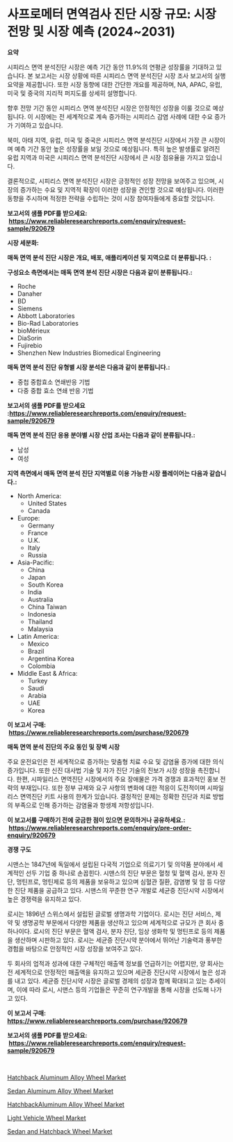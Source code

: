 <p><h1>사프로메터 면역검사 진단 시장 규모: 시장 전망 및 시장 예측 (2024~2031)</h1></p><p><strong>요약</strong></p>
<p><p>시피리스 면역 분석진단 시장은 예측 기간 동안 11.9%의 연평균 성장률을 기대하고 있습니다. 본 보고서는 시장 상황에 따른 시피리스 면역 분석진단 시장 조사 보고서의 실행 요약을 제공합니다. 또한 시장 동향에 대한 간단한 개요를 제공하며, NA, APAC, 유럽, 미국 및 중국의 지리적 퍼지도를 상세히 설명합니다.</p><p>향후 전망 기간 동안 시피리스 면역 분석진단 시장은 안정적인 성장을 이룰 것으로 예상됩니다. 이 시장에는 전 세계적으로 계속 증가하는 시피리스 감염 사례에 대한 수요 증가가 기여하고 있습니다.</p><p>북미, 아태 지역, 유럽, 미국 및 중국은 시피리스 면역 분석진단 시장에서 가장 큰 시장이며 예측 기간 동안 높은 성장률을 보일 것으로 예상됩니다. 특히 높은 발생률로 알려진 유럽 지역과 미국은 시피리스 면역 분석진단 시장에서 큰 시장 점유율을 가지고 있습니다.</p><p>결론적으로, 시피리스 면역 분석진단 시장은 긍정적인 성장 전망을 보여주고 있으며, 시장의 증가하는 수요 및 지역적 확장이 이러한 성장을 견인할 것으로 예상됩니다. 이러한 동향을 주시하며 적정한 전략을 수립하는 것이 시장 참여자들에게 중요할 것입니다.</p></p>
<p><strong>보고서의 샘플 PDF를 받으세요: &nbsp;<a href="https://www.reliableresearchreports.com/enquiry/request-sample/920679">https://www.reliableresearchreports.com/enquiry/request-sample/920679</a></strong></p>
<p><strong>시장 세분화:</strong></p>
<p><strong> 매독 면역 분석 진단 시장은 개요, 배포, 애플리케이션 및 지역으로 더 분류됩니다. :</strong></p>
<p><strong>구성요소 측면에서는 매독 면역 분석 진단 시장은 다음과 같이 분류됩니다.:</strong></p>
<p><ul><li>Roche</li><li>Danaher</li><li>BD</li><li>Siemens</li><li>Abbott Laboratories</li><li>Bio-Rad Laboratories</li><li>bioMérieux</li><li>DiaSorin</li><li>Fujirebio</li><li>Shenzhen New Industries Biomedical Engineering</li></ul></p>
<p><strong> 매독 면역 분석 진단 유형별 시장 분석은 다음과 같이 분류됩니다.:</strong></p>
<p><ul><li>중첩 중합효소 연쇄반응 기법</li><li>다중 중합 효소 연쇄 반응 기법</li></ul></p>
<p><strong>보고서의 샘플 PDF를 받으세요 :<a href="https://www.reliableresearchreports.com/enquiry/request-sample/920679">https://www.reliableresearchreports.com/enquiry/request-sample/920679</a></strong></p>
<p><strong> 매독 면역 분석 진단 응용 분야별 시장 산업 조사는 다음과 같이 분류됩니다.:</strong></p>
<p><ul><li>남성</li><li>여성</li></ul></p>
<p><strong>지역 측면에서 매독 면역 분석 진단 지역별로 이용 가능한 시장 플레이어는 다음과 같습니다.:</strong></p>
<p><ul>
    <li>
        North America:
        <ul>
            <li>United States</li>
            <li>Canada</li>
        </ul>
    </li>
    <li>
        Europe:
        <ul>
            <li>Germany</li>
            <li>France</li>
            <li>U.K.</li>
            <li>Italy</li>
            <li>Russia</li>
        </ul>
    </li>
    <li>
        Asia-Pacific:
        <ul>
            <li>China</li>
            <li>Japan</li>
            <li>South Korea</li>
            <li>India</li>
            <li>Australia</li>
            <li>China Taiwan</li>
            <li>Indonesia</li>
            <li>Thailand</li>
            <li>Malaysia</li>
        </ul>
    </li>
    <li>
        Latin America:
        <ul>
            <li>Mexico</li>
            <li>Brazil</li>
            <li>Argentina Korea</li>
            <li>Colombia</li>
        </ul>
    </li>
    <li>
        Middle East & Africa:
        <ul>
            <li>Turkey</li>
            <li>Saudi</li>
            <li>Arabia</li>
            <li>UAE</li>
            <li>Korea</li>
        </ul>
    </li>
    </ul></p>
<p><strong>이 보고서 구매: &nbsp;<a href="https://www.reliableresearchreports.com/purchase/920679">https://www.reliableresearchreports.com/purchase/920679</a></strong></p>
<p><strong>매독 면역 분석 진단의 주요 동인 및 장벽 시장</strong></p>
<p><p>주요 운전요인은 전 세계적으로 증가하는 맞춤형 치료 수요 및 감염율 증가에 대한 의식 증가입니다. 또한 신진 대사법 기술 및 자가 진단 기술의 진보가 시장 성장을 촉진합니다. 한편, 시파일리스 면역진단 시장에서의 주요 장애물은 가격 경쟁과 효과적인 홍보 전략의 부재입니다. 또한 정부 규제와 요구 사항의 변화에 대한 적응이 도전적이며 시파일리스 면역진단 키트 사용의 한계가 있습니다. 결정적인 문제는 정확한 진단과 치료 방법의 부족으로 인해 증가하는 감염율과 항생제 저항성입니다.</p></p>
<p><strong>이 보고서를 구매하기 전에 궁금한 점이 있으면 문의하거나 공유하세요.: &nbsp;<a href="https://www.reliableresearchreports.com/enquiry/pre-order-enquiry/920679">https://www.reliableresearchreports.com/enquiry/pre-order-enquiry/920679</a></strong></p>
<p><strong>경쟁 구도</strong></p>
<p><p>시맨스는 1847년에 독일에서 설립된 다국적 기업으로 의료기기 및 의약품 분야에서 세계적인 선두 기업 중 하나로 손꼽힌다. 시맨스의 진단 부문은 혈청 및 혈액 검사, 분자 진단, 멍틴프로, 멍틴제로 등의 제품을 보유하고 있으며 심혈관 질환, 감염병 및 암 등 다양한 진단 제품을 공급하고 있다. 시맨스의 꾸준한 연구 개발로 세균증 진단시약 시장에서 높은 경쟁력을 유지하고 있다.</p><p>로시는 1896년 스위스에서 설립된 글로벌 생명과학 기업이다. 로시는 진단 서비스, 제약 및 생명공학 부문에서 다양한 제품을 생산하고 있으며 세계적으로 규모가 큰 회사 중 하나이다. 로시의 진단 부문은 혈액 검사, 분자 진단, 임상 생화학 및 멍틴프로 등의 제품을 생산하며 시판하고 있다. 로시는 세균증 진단시약 분야에서 뛰어난 기술력과 풍부한 경험을 바탕으로 안정적인 시장 성장을 보여주고 있다.</p><p>두 회사의 업적과 성과에 대한 구체적인 매출액 정보를 언급하기는 어렵지만, 양 회사는 전 세계적으로 안정적인 매출액을 유지하고 있으며 세균증 진단시약 시장에서 높은 성과를 내고 있다. 세균증 진단시약 시장은 글로벌 경제의 성장과 함께 확대되고 있는 추세이며, 이에 따라 로시, 시맨스 등의 기업들은 꾸준히 연구개발을 통해 시장을 선도해 나가고 있다.</p></p>
<p><strong>이 보고서 구매: &nbsp; <a href="https://www.reliableresearchreports.com/purchase/920679">https://www.reliableresearchreports.com/purchase/920679</a></strong></p>
<p><strong>보고서의 샘플 PDF를 받으세요: &nbsp;<a href="https://www.reliableresearchreports.com/enquiry/request-sample/920679">https://www.reliableresearchreports.com/enquiry/request-sample/920679</a></strong><strong></strong></p>
<p>&nbsp;</p>
<p><p><a href="https://github.com/edytherolanlouisejk1miz0wig/Market-Research-Report-List-1/blob/main/hatchback-aluminum-alloy-wheel-market.md">Hatchback Aluminum Alloy Wheel Market</a></p><p><a href="https://github.com/peachesmcdowel1/Market-Research-Report-List-1/blob/main/sedan-aluminum-alloy-wheel-market.md">Sedan Aluminum Alloy Wheel Market</a></p><p><a href="https://github.com/nicoletavirag/Market-Research-Report-List-2/blob/main/hatchbackaluminum-alloy-wheel-market.md">HatchbackAluminum Alloy Wheel Market</a></p><p><a href="https://github.com/redneck06/Market-Research-Report-List-2/blob/main/light-vehicle-wheel-market.md">Light Vehicle Wheel Market</a></p><p><a href="https://github.com/RoccoManning/Market-Research-Report-List-3/blob/main/sedan-and-hatchback-wheel-market.md">Sedan and Hatchback Wheel Market</a></p></p>